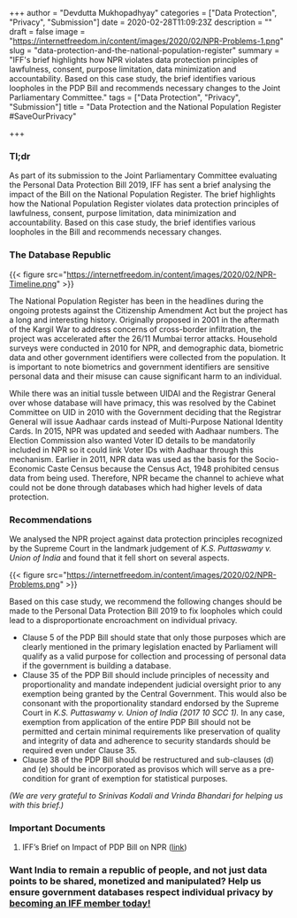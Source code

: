 +++
author = "Devdutta Mukhopadhyay"
categories = ["Data Protection", "Privacy", "Submission"]
date = 2020-02-28T11:09:23Z
description = ""
draft = false
image = "https://internetfreedom.in/content/images/2020/02/NPR-Problems-1.png"
slug = "data-protection-and-the-national-population-register"
summary = "IFF's brief highlights how NPR violates data protection principles of lawfulness, consent, purpose limitation, data minimization and accountability. Based on this case study, the brief identifies various loopholes in the PDP Bill and recommends necessary changes to the Joint Parliamentary Committee."
tags = ["Data Protection", "Privacy", "Submission"]
title = "Data Protection and the National Population Register #SaveOurPrivacy"

+++


### Tl;dr

As part of its submission to the Joint Parliamentary Committee evaluating the Personal Data Protection Bill 2019, IFF has sent a brief analysing the impact of the Bill on the National Population Register. The brief highlights how the National Population Register violates data protection principles of lawfulness, consent, purpose limitation, data minimization and accountability. Based on this case study, the brief identifies various loopholes in the Bill and recommends necessary changes.

### The Database Republic

{{< figure src="https://internetfreedom.in/content/images/2020/02/NPR-Timeline.png" >}}

The National Population Register has been in the headlines during the ongoing protests against the Citizenship Amendment Act but the project has a long and interesting history. Originally proposed in 2001 in the aftermath of the Kargil War to address concerns of cross-border infiltration, the project was accelerated after the 26/11 Mumbai terror attacks. Household surveys were conducted in 2010 for NPR, and demographic data, biometric data and other government identifiers were collected from the population. It is important to note biometrics and government identifiers are sensitive personal data and their misuse can cause significant harm to an individual.

While there was an initial tussle between UIDAI and the Registrar General over whose database will have primacy, this was resolved by the Cabinet Committee on UID in 2010 with the Government deciding that the Registrar General will issue Aadhaar cards instead of Multi-Purpose National Identity Cards. In 2015, NPR was updated and seeded with Aadhaar numbers. The Election Commission also wanted Voter ID details to be mandatorily included in NPR so it could link Voter IDs with Aadhaar through this mechanism. Earlier in 2011, NPR data was used as the basis for the Socio-Economic Caste Census because the Census Act, 1948 prohibited census data from being used. Therefore, NPR became the channel to achieve what could not be done through databases which had higher levels of data protection.

### Recommendations

We analysed the NPR project against data protection principles recognized by the Supreme Court in the landmark judgement of _K.S. Puttaswamy v. Union of India_ and found that it fell short on several aspects.

{{< figure src="https://internetfreedom.in/content/images/2020/02/NPR-Problems.png" >}}

Based on this case study, we recommend the following changes should be made to the Personal Data Protection Bill 2019 to fix loopholes which could lead to a disproportionate encroachment on individual privacy.

* Clause 5 of the PDP Bill should state that only those purposes which are clearly mentioned in the primary legislation enacted by Parliament will qualify as a valid purpose for collection and processing of personal data if the government is building a database.
* Clause 35 of the PDP Bill should include principles of necessity and proportionality and mandate independent judicial oversight prior to any exemption being granted by the Central Government. This would also be consonant with the proportionality standard endorsed by the Supreme Court in _K.S. Puttaswamy v. Union of India (2017 10 SCC 1)._ In any case, exemption from application of the entire PDP Bill should not be permitted and certain minimal requirements like preservation of quality and integrity of data and adherence to security standards should be required even under Clause 35.
* Clause 38 of the PDP Bill should be restructured and sub-clauses (d) and (e) should be incorporated as provisos which will serve as a pre-condition for grant of exemption for statistical purposes.

_(We are very grateful to Srinivas Kodali and Vrinda Bhandari for helping us with this brief.)_

### Important Documents

1. IFF’s Brief on Impact of PDP Bill on NPR ([link](https://drive.google.com/file/d/104V9yn1ygjHjIdK92ZWz7P-oNvbjSrzY/view?usp=sharing))

### Want India to remain a republic of people, and not just data points to be shared, monetized and manipulated? Help us ensure government databases respect individual privacy by [becoming an IFF member today!](https://internetfreedom.in/donate/)

